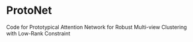 # ProtoNet
Code for Prototypical Attention Network for Robust Multi-view Clustering with Low-Rank Constraint
